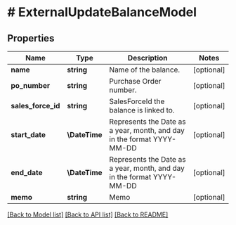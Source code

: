 # # ExternalUpdateBalanceModel

## Properties

Name | Type | Description | Notes
------------ | ------------- | ------------- | -------------
**name** | **string** | Name of the balance. | [optional]
**po_number** | **string** | Purchase Order number. | [optional]
**sales_force_id** | **string** | SalesForceId the balance is linked to. | [optional]
**start_date** | **\DateTime** | Represents the Date as a year, month, and day in the format YYYY-MM-DD | [optional]
**end_date** | **\DateTime** | Represents the Date as a year, month, and day in the format YYYY-MM-DD | [optional]
**memo** | **string** | Memo | [optional]

[[Back to Model list]](../../README.md#models) [[Back to API list]](../../README.md#endpoints) [[Back to README]](../../README.md)

